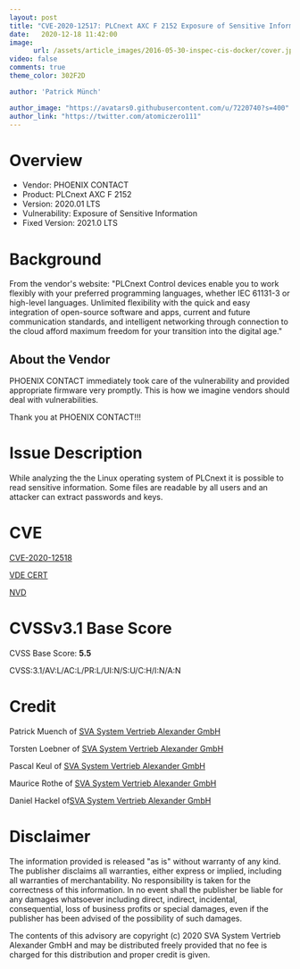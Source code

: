 ```yaml
---
layout: post
title: "CVE-2020-12517: PLCnext AXC F 2152 Exposure of Sensitive Information"
date:   2020-12-18 11:42:00
image:
      url: /assets/article_images/2016-05-30-inspec-cis-docker/cover.jpeg
video: false
comments: true
theme_color: 302F2D

author: 'Patrick Münch'

author_image: "https://avatars0.githubusercontent.com/u/7220740?s=400"
author_link: "https://twitter.com/atomiczero111"
---
```


# Overview

- Vendor: PHOENIX CONTACT
- Product: PLCnext AXC F 2152
- Version: 2020.01 LTS
- Vulnerability: Exposure of Sensitive Information
- Fixed Version: 2021.0 LTS

# Background

From the vendor's website:
"PLCnext Control devices enable you to work flexibly with your preferred programming languages, whether IEC 61131-3 or high-level languages. Unlimited flexibility with the quick and easy integration of open-source software and apps, current and future communication standards, and intelligent networking through connection to the cloud afford maximum freedom for your transition into the digital age."

## About the Vendor

PHOENIX CONTACT immediately took care of the vulnerability and provided appropriate firmware very promptly. This is how we imagine vendors should deal with vulnerabilities.

Thank you at PHOENIX CONTACT!!!

# Issue Description

While analyzing the the Linux operating system of PLCnext it is possible to read sensitive information. Some files are readable by all users and an attacker can extract passwords and keys.

# CVE

[CVE-2020-12518](https://cve.mitre.org/cgi-bin/cvename.cgi?name=CVE-2020-12518)

[VDE CERT](https://cert.vde.com/en-us/advisories/vde-2020-049)

[NVD](https://nvd.nist.gov/vuln/detail/CVE-2020-12518)

# CVSSv3.1 Base Score

CVSS Base Score: __5.5__

CVSS:3.1/AV:L/AC:L/PR:L/UI:N/S:U/C:H/I:N/A:N

# Credit

Patrick Muench of [SVA System Vertrieb Alexander GmbH](https://www.sva.de)

Torsten Loebner of [SVA System Vertrieb Alexander GmbH](https://www.sva.de)

Pascal Keul of [SVA System Vertrieb Alexander GmbH](https://www.sva.de)

Maurice Rothe of [SVA System Vertrieb Alexander GmbH](https://www.sva.de)

Daniel Hackel of[SVA System Vertrieb Alexander GmbH](https://www.sva.de)

# Disclaimer

The information provided is released "as is" without warranty of any kind. The publisher disclaims all warranties, either express or implied, including all warranties of merchantability. No responsibility is taken for the correctness of this information. In no event shall the publisher be liable for any damages whatsoever including direct, indirect, incidental, consequential, loss of business profits or special damages, even if the publisher has been advised of the possibility of such damages.

The contents of this advisory are copyright (c) 2020 SVA System Vertrieb Alexander GmbH and may be distributed freely provided that no fee is charged for this distribution and proper credit is given.